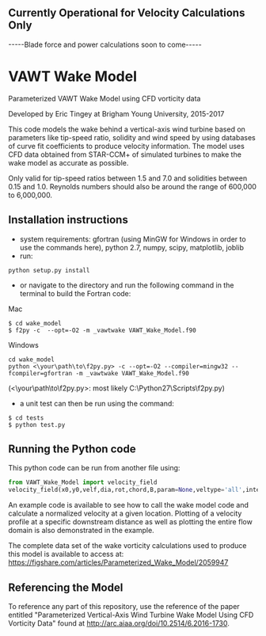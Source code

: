 ## Currently Operational for Velocity Calculations Only
-----Blade force and power calculations soon to come-----

# VAWT Wake Model

Parameterized VAWT Wake Model using CFD vorticity data

Developed by Eric Tingey at Brigham Young University, 2015-2017

This code models the wake behind a vertical-axis wind turbine based on parameters like tip-speed ratio, solidity and wind speed by using databases of curve fit coefficients to produce velocity information. The model uses CFD data obtained from STAR-CCM+ of simulated turbines to make the wake model as accurate as possible.

Only valid for tip-speed ratios between 1.5 and 7.0 and solidities between 0.15 and 1.0. Reynolds numbers should also be around the range of 600,000 to 6,000,000.


## Installation instructions

- system requirements: gfortran (using MinGW for Windows in order to use the commands here), python 2.7, numpy, scipy, matplotlib, joblib
- run:
```
python setup.py install
```
- or navigate to the directory and run the following command in the terminal to build the Fortran code:

Mac
```
$ cd wake_model
$ f2py -c  --opt=-O2 -m _vawtwake VAWT_Wake_Model.f90
```

Windows
```
cd wake_model
python <\your\path\to\f2py.py> -c --opt=-O2 --compiler=mingw32 --fcompiler=gfortran -m _vawtwake VAWT_Wake_Model.f90
```
(<\your\path\to\f2py.py>: most likely C:\Python27\Scripts\f2py.py)

- a unit test can then be run using the command:
```
$ cd tests
$ python test.py
```

## Running the Python code

This python code can be run from another file using:
```python
from VAWT_Wake_Model import velocity_field
velocity_field(x0,y0,velf,dia,rot,chord,B,param=None,veltype='all',integration='simp',m=220,n=200)
```

An example code is available to see how to call the wake model code and calculate a normalized velocity at a given location. Plotting of a velocity profile at a specific downstream distance as well as plotting the entire flow domain is also demonstrated in the example.

The complete data set of the wake vorticity calculations used to produce this model is available to access at:
https://figshare.com/articles/Parameterized_Wake_Model/2059947

## Referencing the Model

To reference any part of this repository, use the reference of the paper entitled "Parameterized Vertical-Axis Wind Turbine Wake Model Using CFD Vorticity Data" found at http://arc.aiaa.org/doi/10.2514/6.2016-1730.

